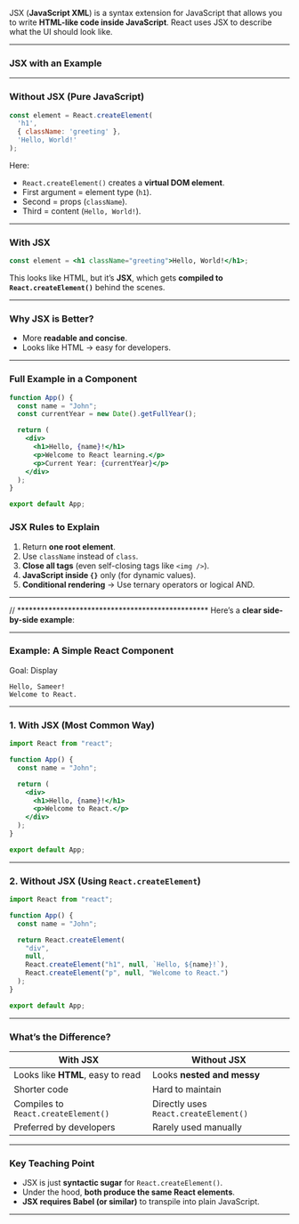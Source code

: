 JSX (**JavaScript XML**) is a syntax extension for JavaScript that allows you to write **HTML-like code inside JavaScript**. React uses JSX to describe what the UI should look like.

---

###  **JSX with an Example**

---

### **Without JSX (Pure JavaScript)**

```javascript
const element = React.createElement(
  'h1',
  { className: 'greeting' },
  'Hello, World!'
);
```

Here:

* `React.createElement()` creates a **virtual DOM element**.
* First argument = element type (`h1`).
* Second = props (`className`).
* Third = content (`Hello, World!`).

---

### **With JSX**

```jsx
const element = <h1 className="greeting">Hello, World!</h1>;
```

This looks like HTML, but it’s **JSX**, which gets **compiled to `React.createElement()`** behind the scenes.

---

###  **Why JSX is Better?**

* More **readable and concise**.
* Looks like HTML → easy for developers.

---

###  **Full Example in a Component**

```jsx
function App() {
  const name = "John";
  const currentYear = new Date().getFullYear();

  return (
    <div>
      <h1>Hello, {name}!</h1>
      <p>Welcome to React learning.</p>
      <p>Current Year: {currentYear}</p>
    </div>
  );
}

export default App;
```



###  **JSX Rules to Explain**

1. Return **one root element**.
2. Use `className` instead of `class`.
3. **Close all tags** (even self-closing tags like `<img />`).
4. **JavaScript inside `{}`** only (for dynamic values).
5. **Conditional rendering** → Use ternary operators or logical AND.

---

// *************************************************
  Here’s a **clear side-by-side example**:

---

###  **Example: A Simple React Component**
Goal: Display  
```
Hello, Sameer!  
Welcome to React.  
```

---

### **1. With JSX (Most Common Way)**
```jsx
import React from "react";

function App() {
  const name = "John";

  return (
    <div>
      <h1>Hello, {name}!</h1>
      <p>Welcome to React.</p>
    </div>
  );
}

export default App;
```

---

### **2. Without JSX (Using `React.createElement`)**
```javascript
import React from "react";

function App() {
  const name = "John";

  return React.createElement(
    "div",
    null,
    React.createElement("h1", null, `Hello, ${name}!`),
    React.createElement("p", null, "Welcome to React.")
  );
}

export default App;
```

---

###  **What’s the Difference?**
| **With JSX** | **Without JSX** |
|--------------|-----------------|
| Looks like **HTML**, easy to read | Looks **nested and messy** |
| Shorter code | Hard to maintain |
| Compiles to `React.createElement()` | Directly uses `React.createElement()` |
| Preferred by developers | Rarely used manually |

---

###  **Key Teaching Point**
- JSX is just **syntactic sugar** for `React.createElement()`.
- Under the hood, **both produce the same React elements**.
- **JSX requires Babel (or similar)** to transpile into plain JavaScript.

---
